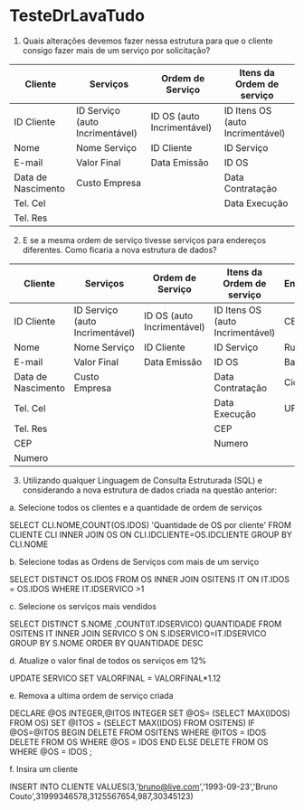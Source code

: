 # TesteDrLavaTudo

1. Quais alterações devemos fazer nessa estrutura para que o cliente consigo fazer mais de um serviço por solicitação?

Cliente            | Serviços                        | Ordem de Serviço           | Itens da Ordem de serviço
------------------ | ------------------------------- | -------------------------- |---------------------------------
ID Cliente         | ID Serviço (auto Incrimentável) | ID OS (auto Incrimentável) | ID Itens OS (auto Incrimentável)
Nome               | Nome Serviço                    | ID Cliente                 | ID Serviço
E-mail             | Valor Final                     | Data Emissão               | ID OS
Data de Nascimento | Custo Empresa                   |                            | Data Contratação
Tel. Cel           |                                 |                            | Data Execução
Tel. Res           |

2. E se a mesma ordem de serviço tivesse serviços para endereços diferentes. Como ficaria a nova estrutura de dados?

Cliente            | Serviços                        | Ordem de Serviço           | Itens da Ordem de serviço        | Endereço
------------------ | ------------------------------- | -------------------------- |--------------------------------- |----------
ID Cliente         | ID Serviço (auto Incrimentável) | ID OS (auto Incrimentável) | ID Itens OS (auto Incrimentável) | CEP(ID)
Nome               | Nome Serviço                    | ID Cliente                 | ID Serviço                       | Rua
E-mail             | Valor Final                     | Data Emissão               | ID OS                            | Bairro
Data de Nascimento | Custo Empresa                   |                            | Data Contratação                 | Cidade
Tel. Cel           |                                 |                            | Data Execução                    | UF
Tel. Res           |                                 |                            | CEP                              |
CEP                |                                 |                            | Numero                           |
Numero             |                                 |                            |

3. Utilizando qualquer Linguagem de Consulta Estruturada (SQL) e considerando a nova estrutura de dados criada na questão anterior:

a. Selecione todos os clientes e a quantidade de ordem de serviços

SELECT CLI.NOME,COUNT(OS.IDOS) 'Quantidade de OS por cliente'
FROM CLIENTE CLI
INNER JOIN OS ON CLI.IDCLIENTE=OS.IDCLIENTE
GROUP BY CLI.NOME

b. Selecione todas as Ordens de Serviços com mais de um serviço

SELECT DISTINCT OS.IDOS 
FROM OS
INNER JOIN OSITENS IT ON IT.IDOS = OS.IDOS
WHERE 
IT.IDSERVICO >1

c. Selecione os serviços mais vendidos

SELECT DISTINCT S.NOME ,COUNT(IT.IDSERVICO) QUANTIDADE
FROM OSITENS IT
INNER JOIN SERVICO S ON S.IDSERVICO=IT.IDSERVICO
GROUP BY S.NOME
ORDER BY QUANTIDADE DESC

d. Atualize o valor final de todos os serviços em 12%

UPDATE SERVICO SET VALORFINAL = VALORFINAL*1.12

e. Remova a ultima ordem de serviço criada

DECLARE @OS INTEGER,@ITOS INTEGER
SET @OS= (SELECT MAX(IDOS) FROM OS)
SET @ITOS = (SELECT MAX(IDOS) FROM OSITENS)
IF @OS=@ITOS
	BEGIN
		DELETE FROM OSITENS WHERE @ITOS = IDOS 
		DELETE FROM OS WHERE @OS = IDOS 
	END
ELSE
	DELETE FROM OS WHERE @OS = IDOS ;

f. Insira um cliente

INSERT INTO CLIENTE VALUES(3,'bruno@live.com','1993-09-23','Bruno Couto',31999346578,3125567654,987,30345123)
